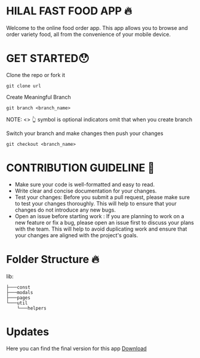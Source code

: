 # HILAL FAST FOOD APP 🔥
Welcome to the online food order app. This app allows you to browse and order variety food, all from the convenience of your mobile device.

# GET STARTED😯
Clone the repo or fork it
```
git clone url
```

Create Meaningful Branch 
```
git branch <branch_name>
```
NOTE: <>  👆 symbol is optional indicators omit that when you create branch

Switch your branch and make changes then push your changes
```
git checkout <branch_name>
```

# CONTRIBUTION GUIDELINE 📢
- Make sure your code is well-formatted and easy to read.
- Write clear and concise documentation for your changes.
- Test your changes: Before you submit a pull request, please make sure to test your changes thoroughly. This will help to ensure that your changes do not introduce any new bugs.
- Open an issue before starting work : If you are planning to work on a new feature or fix a bug, please open an issue first to discuss your plans with the team. This will help to avoid duplicating work and ensure that your changes are aligned with the project's goals.

# Folder Structure 🔥
lib:
```
├───const
├───modals
├───pages
└───util
    └───helpers
```
# Updates 
Here you can find  the final version for this app [Download](#)
